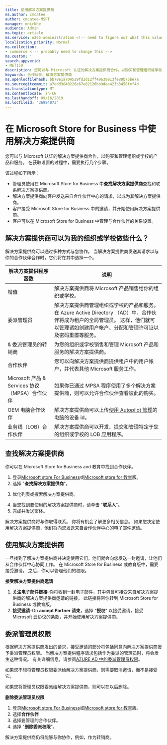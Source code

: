 ```yaml
---
title: 使用解决方案提供商
ms.author: cmcatee
author: cmcatee-MSFT
manager: mnirkhe
audience: Admin
ms.topic: article
ms.service: o365-administration <!-- need to figure out what this value should be -->
localization_priority: Normal
ms.collection:
- commerce <!-- probably need to change this -->
ms.custom: ''
search.appverid:
- MET150
description: 您可以与 Microsoft 认证的解决方案提供商合作，以购买和管理组织或学校的产品和服务。
keywords: 合作伙伴、解决方案提供商
ms.openlocfilehash: bb78e1a704529fd2d12ff49639913fe80b75be7a
ms.sourcegitcommit: a7edd3840226e67e82126bb9dee423b3458fef4d
ms.translationtype: MT
ms.contentlocale: zh-CN
ms.lasthandoff: 09/16/2019
ms.locfileid: "36994073"
---
```

# <a name="working-with-solution-providers-in-microsoft-store-for-business"></a>在 Microsoft Store for Business 中使用解决方案提供商

您可以与 Microsoft 认证的解决方案提供商合作，以购买和管理组织或学校的产品和服务。 在获取设置的过程中，需要执行几个步骤。 

该过程如下所示：
- 管理员使用在 Microsoft Store for Business 中**查找解决方案提供商**查找和联系解决方案提供商。 
- 解决方案提供商向客户发送来自合作伙伴中心的请求，以成为其解决方案提供商。
- 客户接受 Microsoft Store for Business 中的邀请，并开始使用解决方案提供商。
- 客户可以在 Microsoft Store for Business 中管理与合作伙伴的关系设置。 

## <a name="what-can-a-solution-provider-do-for-my-organization-or-school"></a>解决方案提供商可以为我的组织或学校做些什么？

解决方案提供商可以通过多种方式与您协作。 当解决方案提供商发送其请求以与你的合作伙伴合作时，它们将在其中选择一个。

| 解决方案提供程序函数 | 说明 | 
| ------ | ------------------- | 
| 增值 | 解决方案提供商将 Microsoft 产品销售给你的组织或学校。 |
| 委派管理员 | 解决方案提供商管理组织或学校的产品和服务。 在 Azure Active Directory （AD）中，合作伙伴将成为租户的全局管理员。 这样，他们就可以管理诸如创建用户帐户、分配和管理许可证以及密码重置等服务。 |
| & 委派管理员的转销商 | 为您的组织或学校销售和管理 Microsoft 产品和服务的解决方案提供商。 |
| 合作伙伴 | 您可以向解决方案提供商提供租户中的用户帐户，并代表其他 Microsoft 服务工作。 |
| Microsoft 产品 & Services 协议（MPSA）合作伙伴 | 如果你已通过 MPSA 程序使用了多个解决方案提供商，则可以允许合作伙伴查看彼此的购买。 |
| OEM 电脑合作伙伴 | 解决方案提供商可以上传[使用 Autopilot 管理](https://docs.microsoft.com/microsoft-store/add-profile-to-devices)的电脑的设备 id。   |
| 业务线（LOB）合作伙伴 | 解决方案提供商可以开发、提交和管理特定于您的组织或学校的 LOB 应用程序。 |

## <a name="find-a-solution-provider"></a>查找解决方案提供商

你可以在 Microsoft Store for Business and 教育中找到合作伙伴。 

1. 登录[Microsoft store For Business](https://businessstore.microsoft.com/)或[Microsoft store for 教育](https://educationstore.microsoft.com/)版。
2. 选择 "**查找解决方案提供商**"。
<!---
    ![Image shows Find a solution provider option in Microsoft Store for Business.](images/msfb-find-partner.png)
-->
3. 优化列表或搜索解决方案提供商。 
<!---
    ![Image shows Find a solution provider option in Microsoft Store for Business.](images/msfb-provider-list.png)
-->
4. 当您找到要使用的解决方案提供商时，请单击 "**联系人**"。
5. 完成并发送窗体。

解决方案提供商将与你取得联系。 你将有机会了解更多相关信息。 如果您决定使用解决方案提供商，他们将向您发送来自合作伙伴中心的电子邮件邀请。 

## <a name="work-with-a-solution-provider"></a>使用解决方案提供商

一旦找到了解决方案提供商并决定使用它们，他们就会向您发送一封邀请，让他们从合作伙伴中心协同工作。 在 Microsoft Store for Business 或教育版中，需要接受邀请。 之后，你可以管理他们的权限。

**接受解决方案提供商邀请**
1. **关注电子邮件链接**-你将收到一封电子邮件，其中包含可接受来自解决方案提供商的解决方案提供商邀请的链接。 此链接将带你转到 Microsoft Store for Business 或教育版。
2. **接受邀请**-On **accept Partner 请柬**，选择 "**授权**" 以接受邀请，接受 Microsoft 云协议的条款，并开始使用解决方案提供商。 
<!---
![Image shows accepting an invitation from a solution provider in Microsoft Store for Business.](images/msft-accept-partner.png)
--> 
## <a name="delegate-admin-privileges"></a>委派管理员权限

根据解决方案提供商发出的请求，接受邀请的部分将包括同意向解决方案提供商授予委派管理员权限。 当解决方案提供程序请求包括作为委派的管理员时，将会发生这种情况。 有关详细信息，请参阅[AZURE AD 中的委派管理员权限](https://docs.microsoft.com/partner-center/customers_revoke_admin_privileges#delegated-admin-privileges-in-azure-ad)。 

如果您不想将管理员权限委派给解决方案提供商，则需要取消邀请，而不是接受它。 

如果您将管理员权限委派给解决方案提供商，则可以在以后删除。 

**删除委派管理员权限**
1. 登录[Microsoft store For Business](https://businessstore.microsoft.com/)或[Microsoft store for 教育](https://educationstore.microsoft.com/)版。
2. 选择**合作伙伴**
3. 选择要管理的合作伙伴。
4. 选择 "**删除委派权限**"。 

解决方案提供商仍将能够与你协作，例如，作为转销商。 
